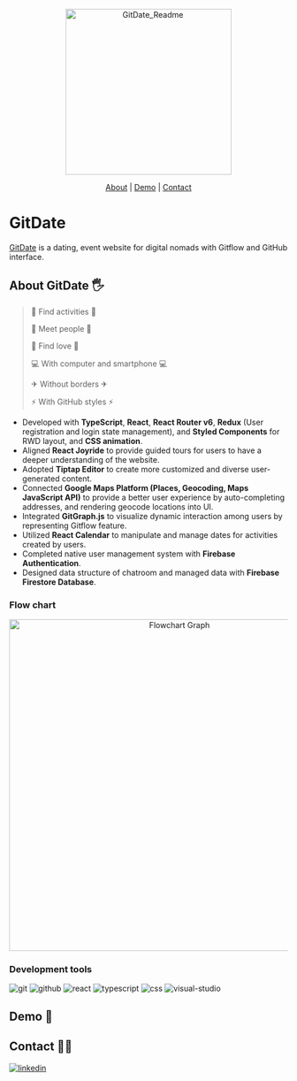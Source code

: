 <p align="center">
<img width="300" alt="GitDate_Readme" src="https://user-images.githubusercontent.com/104899687/195538342-8b0c2e42-605d-4e2b-ba89-e0251b183ada.png">
</p>
<div align="center">
<a href="#about-gitdate-" >About</a> | <a href="#demo-" >Demo</a> | <a href="#contact-%EF%B8%8F" >Contact</a>
</div>

# GitDate

<a href="https://gitdate-ec8a6.web.app/" target="_blank">GitDate</a> is a dating, event website for digital nomads with Gitflow and GitHub interface.

## About GitDate 🖐

> 👥 Find activities 👥
>
> 👀 Meet people 👀
>
> 💜 Find love 💜
> 
> 💻 With computer and smartphone 💻 
>
> ✈ Without borders ✈
>
> ⚡ With GitHub styles ⚡

* Developed with **TypeScript**, **React**, **React Router v6**, **Redux** (User registration and login state management), and **Styled Components** for RWD layout, and **CSS animation**.
* Aligned **React Joyride** to provide guided tours for users to have a deeper understanding of the website.
* Adopted **Tiptap Editor** to create more customized and diverse user-generated content.
* Connected **Google Maps Platform (Places, Geocoding, Maps JavaScript API)** to provide a better user experience by auto-completing addresses, and rendering geocode locations into UI.
* Integrated **GitGraph.js** to visualize dynamic interaction among users by representing Gitflow feature. 
* Utilized **React Calendar** to manipulate and manage dates for activities created by users.
* Completed native user management system with **Firebase Authentication**.
* Designed data structure of chatroom and managed data with **Firebase Firestore Database**.

### Flow chart

<p align="center">
<img width="600" alt="Flowchart Graph" src="https://user-images.githubusercontent.com/104899687/195541421-9a82cb92-e479-4d04-8f2c-aba380cd1a3b.png">
</p>

### Development tools

![git](https://user-images.githubusercontent.com/104899687/195481744-3d3eda15-4e9a-4c7f-bc94-ee388b327e81.png)
![github](https://user-images.githubusercontent.com/104899687/195481747-ace90324-dafe-469f-ab4e-fe18e967a6bf.png)
![react](https://user-images.githubusercontent.com/104899687/195481748-c5cf4e7b-9ec6-449c-a1f2-0830c9571a9c.png)
![typescript](https://user-images.githubusercontent.com/104899687/195481750-0a86efab-fd83-4c1d-91ed-11d1576e1677.png)
![css](https://user-images.githubusercontent.com/104899687/195481741-ae528dc9-ebc0-46b4-9aa5-5ca89a3002f3.png)
![visual-studio](https://user-images.githubusercontent.com/104899687/195481755-71182ce2-316b-4ec2-b70e-8e8fcfc9162a.png)

## Demo 💖

## Contact 🙋‍♀️

[![linkedin](https://user-images.githubusercontent.com/104899687/195479536-a8b8f85e-48c8-4a31-b4f6-9d98878736a8.png)](https://www.linkedin.com/in/pei-chin-chiang/)
